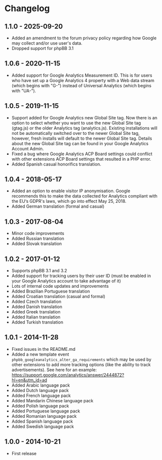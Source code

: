 # Changelog

## 1.1.0 - 2025-09-20

- Added an amendment to the forum privacy policy regarding how Google may collect and/or use user's data.
- Dropped support for phpBB 3.1

## 1.0.6 - 2020-11-15

- Added support for Google Analytics Measurement ID. This is for users who have set up a Google Analytics 4 property with a Web data stream (which begins with "G-") instead of Universal Analytics (which begins with "UA-").

## 1.0.5 - 2019-11-15

- Support added for Google Analytics new Global Site tag. Now there is an option to select whether you want to use the new Global Site tag (gtag.js) or the older Analytics tag (analytics.js). Existing installations will not be automatically switched over to the newer Global Site tag, however, fresh installs will default to the newer Global Site tag. Details about the new Global Site tag can be found in your Google Analytics Account Admin.
- Fixed a bug where Google Analytics ACP Board settings could conflict with other extensions ACP Board settings that resulted in a PHP error.
- Added Spanish casual honorifics translation.

## 1.0.4 - 2018-05-17

- Added an option to enable visitor IP anonymisation. Google recommends this to make the data collected for Analytics compliant with the EU‘s GDPR's laws, which go into effect May 25, 2018.
- Added German translation (formal and casual)

## 1.0.3 - 2017-08-04

- Minor code improvements
- Added Russian translation
- Added Slovak translation

## 1.0.2 - 2017-01-12

- Supports phpBB 3.1 and 3.2
- Added support for tracking users by their user ID (must be enabled in your Google Analytics account to take advantage of it)
- Lots of internal code updates and improvements
- Added Brazilian Portuguese translation
- Added Croatian translation (casual and formal)
- Added Czech translation
- Added Danish translation
- Added Greek translation
- Added Italian translation
- Added Turkish translation

## 1.0.1 - 2014-11-28

- Fixed issues in the README.md
- Added a new template event `phpbb_googleanalytics_alter_ga_requirements` which may be used by other extensions to add more tracking options (like the ability to track advertisements). See here for an example: https://support.google.com/analytics/answer/2444872?hl=en&utm_id=ad
- Added Arabic language pack
- Added Dutch language pack
- Added French language pack
- Added Mandarin Chinese language pack
- Added Polish language pack
- Added Portuguese language pack
- Added Romanian language pack
- Added Spanish language pack
- Added Swedish language pack

## 1.0.0 - 2014-10-21

- First release
